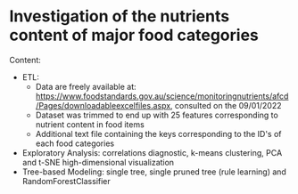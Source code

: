 # Investigation of the nutrients content of major food categories

Content: 

* ETL: 
  - Data are freely available at: https://www.foodstandards.gov.au/science/monitoringnutrients/afcd/Pages/downloadableexcelfiles.aspx, consulted on the 09/01/2022
  - Dataset was trimmed to end up with 25 features corresponding to nutrient content in food items
  - Additional text file containing the keys corresponding to the ID's of each food categories
* Exploratory Analysis: correlations diagnostic, k-means clustering, PCA and t-SNE high-dimensional visualization
* Tree-based Modeling: single tree, single pruned tree (rule learning) and RandomForestClassifier

